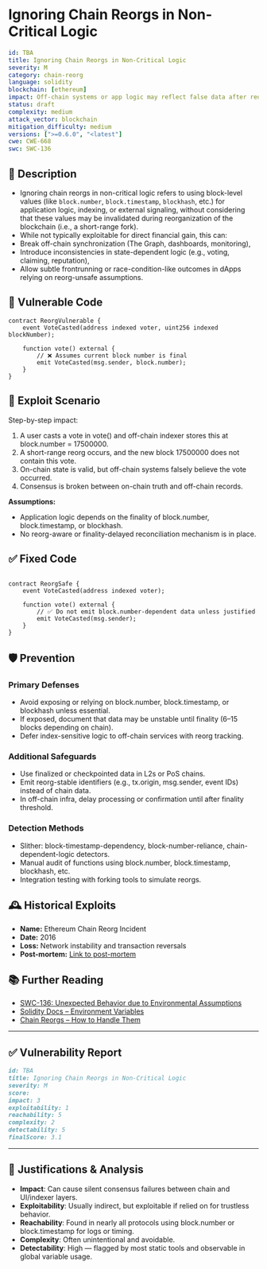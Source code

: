 # Ignoring Chain Reorgs in Non-Critical Logic

```YAML
id: TBA
title: Ignoring Chain Reorgs in Non-Critical Logic 
severity: M
category: chain-reorg
language: solidity
blockchain: [ethereum]
impact: Off-chain systems or app logic may reflect false data after reorg
status: draft
complexity: medium
attack_vector: blockchain
mitigation_difficulty: medium
versions: [">=0.6.0", "<latest"]
cwe: CWE-668
swc: SWC-136
```

## 📝 Description

- Ignoring chain reorgs in non-critical logic refers to using block-level values (like `block.number`, `block.timestamp`, `blockhash`, etc.) for application logic, indexing, or external signaling, without considering that these values may be invalidated during reorganization of the blockchain (i.e., a short-range fork).
- While not typically exploitable for direct financial gain, this can:
- Break off-chain synchronization (The Graph, dashboards, monitoring),
- Introduce inconsistencies in state-dependent logic (e.g., voting, claiming, reputation),
- Allow subtle frontrunning or race-condition-like outcomes in dApps relying on reorg-unsafe assumptions.

## 🚨 Vulnerable Code

```solidity
contract ReorgVulnerable {
    event VoteCasted(address indexed voter, uint256 indexed blockNumber);

    function vote() external {
        // ❌ Assumes current block number is final
        emit VoteCasted(msg.sender, block.number);
    }
}
```

## 🧪 Exploit Scenario

Step-by-step impact:

1. A user casts a vote in vote() and off-chain indexer stores this at block.number = 17500000.
2. A short-range reorg occurs, and the new block 17500000 does not contain this vote.
3. On-chain state is valid, but off-chain systems falsely believe the vote occurred.
4. Consensus is broken between on-chain truth and off-chain records.

**Assumptions:**

- Application logic depends on the finality of block.number, block.timestamp, or blockhash.
- No reorg-aware or finality-delayed reconciliation mechanism is in place.

## ✅ Fixed Code

```solidity

contract ReorgSafe {
    event VoteCasted(address indexed voter);

    function vote() external {
        // ✅ Do not emit block.number-dependent data unless justified
        emit VoteCasted(msg.sender);
    }
}
```

## 🛡️ Prevention

### Primary Defenses

- Avoid exposing or relying on block.number, block.timestamp, or blockhash unless essential.
- If exposed, document that data may be unstable until finality (6–15 blocks depending on chain).
- Defer index-sensitive logic to off-chain services with reorg tracking.

### Additional Safeguards

- Use finalized or checkpointed data in L2s or PoS chains.
- Emit reorg-stable identifiers (e.g., tx.origin, msg.sender, event IDs) instead of chain data.
- In off-chain infra, delay processing or confirmation until after finality threshold.

### Detection Methods

- Slither: block-timestamp-dependency, block-number-reliance, chain-dependent-logic detectors.
- Manual audit of functions using block.number, block.timestamp, blockhash, etc.
- Integration testing with forking tools to simulate reorgs.

## 🕰️ Historical Exploits

- **Name:** Ethereum Chain Reorg Incident 
- **Date:** 2016 
- **Loss:** Network instability and transaction reversals 
- **Post-mortem:** [Link to post-mortem](https://consensys.net/blog/blockchain-explained/understanding-ethereum-reorgs/) 
  

## 📚 Further Reading

- [SWC-136: Unexpected Behavior due to Environmental Assumptions](https://swcregistry.io/docs/SWC-136) 
- [Solidity Docs – Environment Variables](https://docs.soliditylang.org/en/latest/units-and-global-variables.html)
- [Chain Reorgs – How to Handle Them](https://ethereum.org/en/developers/docs/consensus-mechanisms/pow/#chain-reorgs) 
  
---

## ✅ Vulnerability Report 

```markdown
id: TBA
title: Ignoring Chain Reorgs in Non-Critical Logic 
severity: M
score:
impact: 3         
exploitability: 1 
reachability: 5  
complexity: 2     
detectability: 5  
finalScore: 3.1
```

---

## 📄 Justifications & Analysis

- **Impact**: Can cause silent consensus failures between chain and UI/indexer layers.
- **Exploitability**: Usually indirect, but exploitable if relied on for trustless behavior.
- **Reachability**: Found in nearly all protocols using block.number or block.timestamp for logs or timing.
- **Complexity**: Often unintentional and avoidable.
- **Detectability**: High — flagged by most static tools and observable in global variable usage.